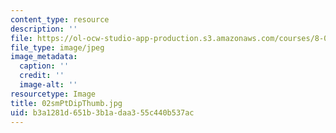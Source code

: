 ```yaml
---
content_type: resource
description: ''
file: https://ol-ocw-studio-app-production.s3.amazonaws.com/courses/8-02t-electricity-and-magnetism-spring-2005/b3a1281d651b3b1adaa355c440b537ac_02smPtDipThumb.jpg
file_type: image/jpeg
image_metadata:
  caption: ''
  credit: ''
  image-alt: ''
resourcetype: Image
title: 02smPtDipThumb.jpg
uid: b3a1281d-651b-3b1a-daa3-55c440b537ac
---
```

